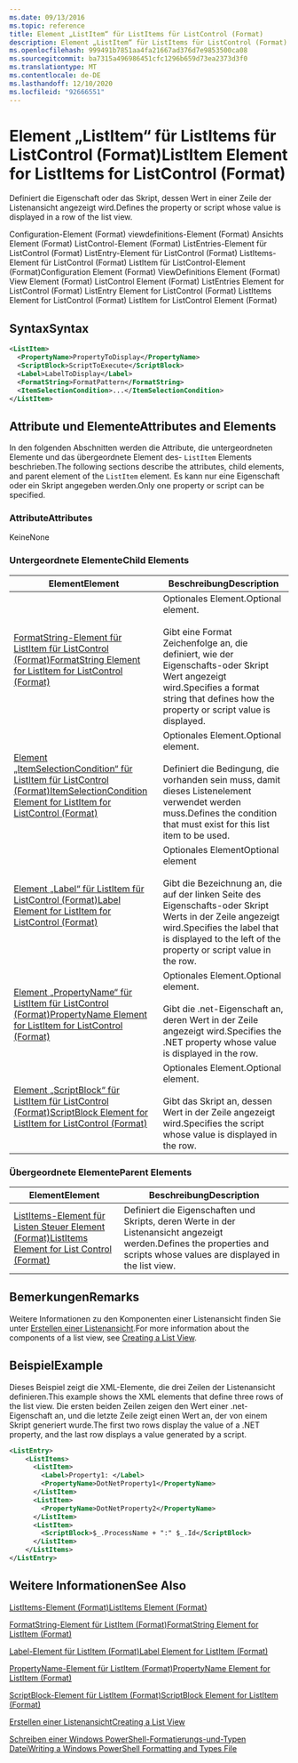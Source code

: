 ```yaml
---
ms.date: 09/13/2016
ms.topic: reference
title: Element „ListItem“ für ListItems für ListControl (Format)
description: Element „ListItem“ für ListItems für ListControl (Format)
ms.openlocfilehash: 999491b7851aa4fa21667ad376d7e9853500ca08
ms.sourcegitcommit: ba7315a496986451cfc1296b659d73ea2373d3f0
ms.translationtype: MT
ms.contentlocale: de-DE
ms.lasthandoff: 12/10/2020
ms.locfileid: "92666551"
---
```

# <a name="listitem-element-for-listitems-for-listcontrol-format"></a><span data-ttu-id="78c0b-103">Element „ListItem“ für ListItems für ListControl (Format)</span><span class="sxs-lookup"><span data-stu-id="78c0b-103">ListItem Element for ListItems for ListControl (Format)</span></span>

<span data-ttu-id="78c0b-104">Definiert die Eigenschaft oder das Skript, dessen Wert in einer Zeile der Listenansicht angezeigt wird.</span><span class="sxs-lookup"><span data-stu-id="78c0b-104">Defines the property or script whose value is displayed in a row of the list view.</span></span>

<span data-ttu-id="78c0b-105">Configuration-Element (Format) viewdefinitions-Element (Format) Ansichts Element (Format) ListControl-Element (Format) ListEntries-Element für ListControl (Format) ListEntry-Element für ListControl (Format) ListItems-Element für ListControl (Format) ListItem für ListControl-Element (Format)</span><span class="sxs-lookup"><span data-stu-id="78c0b-105">Configuration Element (Format) ViewDefinitions Element (Format) View Element (Format) ListControl Element (Format) ListEntries Element for ListControl (Format) ListEntry Element for ListControl (Format) ListItems Element for ListControl (Format) ListItem for ListControl Element (Format)</span></span>

## <a name="syntax"></a><span data-ttu-id="78c0b-106">Syntax</span><span class="sxs-lookup"><span data-stu-id="78c0b-106">Syntax</span></span>

```xml
<ListItem>
  <PropertyName>PropertyToDisplay</PropertyName>
  <ScriptBlock>ScriptToExecute</ScriptBlock>
  <Label>LabelToDisplay</Label>
  <FormatString>FormatPattern</FormatString>
  <ItemSelectionCondition>...</ItemSelectionCondition>
</ListItem>
```

## <a name="attributes-and-elements"></a><span data-ttu-id="78c0b-107">Attribute und Elemente</span><span class="sxs-lookup"><span data-stu-id="78c0b-107">Attributes and Elements</span></span>

<span data-ttu-id="78c0b-108">In den folgenden Abschnitten werden die Attribute, die untergeordneten Elemente und das übergeordnete Element des- `ListItem` Elements beschrieben.</span><span class="sxs-lookup"><span data-stu-id="78c0b-108">The following sections describe the attributes, child elements, and parent element of the `ListItem` element.</span></span> <span data-ttu-id="78c0b-109">Es kann nur eine Eigenschaft oder ein Skript angegeben werden.</span><span class="sxs-lookup"><span data-stu-id="78c0b-109">Only one property or script can be specified.</span></span>

### <a name="attributes"></a><span data-ttu-id="78c0b-110">Attribute</span><span class="sxs-lookup"><span data-stu-id="78c0b-110">Attributes</span></span>

<span data-ttu-id="78c0b-111">Keine</span><span class="sxs-lookup"><span data-stu-id="78c0b-111">None</span></span>

### <a name="child-elements"></a><span data-ttu-id="78c0b-112">Untergeordnete Elemente</span><span class="sxs-lookup"><span data-stu-id="78c0b-112">Child Elements</span></span>

|<span data-ttu-id="78c0b-113">Element</span><span class="sxs-lookup"><span data-stu-id="78c0b-113">Element</span></span>|<span data-ttu-id="78c0b-114">Beschreibung</span><span class="sxs-lookup"><span data-stu-id="78c0b-114">Description</span></span>|
|-------------|-----------------|
|[<span data-ttu-id="78c0b-115">FormatString-Element für ListItem für ListControl (Format)</span><span class="sxs-lookup"><span data-stu-id="78c0b-115">FormatString Element for ListItem for ListControl (Format)</span></span>](./formatstring-element-for-listitem-for-listcontrol-format.md)|<span data-ttu-id="78c0b-116">Optionales Element.</span><span class="sxs-lookup"><span data-stu-id="78c0b-116">Optional element.</span></span><br /><br /> <span data-ttu-id="78c0b-117">Gibt eine Format Zeichenfolge an, die definiert, wie der Eigenschafts-oder Skript Wert angezeigt wird.</span><span class="sxs-lookup"><span data-stu-id="78c0b-117">Specifies a format string that defines how the property or script value is displayed.</span></span>|
|[<span data-ttu-id="78c0b-118">Element „ItemSelectionCondition“ für ListItem für ListControl (Format)</span><span class="sxs-lookup"><span data-stu-id="78c0b-118">ItemSelectionCondition Element for ListItem for ListControl (Format)</span></span>](./itemselectioncondition-element-for-listitem-for-listcontrol-format.md)|<span data-ttu-id="78c0b-119">Optionales Element.</span><span class="sxs-lookup"><span data-stu-id="78c0b-119">Optional element.</span></span><br /><br /> <span data-ttu-id="78c0b-120">Definiert die Bedingung, die vorhanden sein muss, damit dieses Listenelement verwendet werden muss.</span><span class="sxs-lookup"><span data-stu-id="78c0b-120">Defines the condition that must exist for this list item to be used.</span></span>|
|[<span data-ttu-id="78c0b-121">Element „Label“ für ListItem für ListControl (Format)</span><span class="sxs-lookup"><span data-stu-id="78c0b-121">Label Element for ListItem for ListControl (Format)</span></span>](./label-element-for-listitem-for-listcontrol-format.md)|<span data-ttu-id="78c0b-122">Optionales Element</span><span class="sxs-lookup"><span data-stu-id="78c0b-122">Optional element</span></span><br /><br /> <span data-ttu-id="78c0b-123">Gibt die Bezeichnung an, die auf der linken Seite des Eigenschafts-oder Skript Werts in der Zeile angezeigt wird.</span><span class="sxs-lookup"><span data-stu-id="78c0b-123">Specifies the label that is displayed to the left of the property or script value in the row.</span></span>|
|[<span data-ttu-id="78c0b-124">Element „PropertyName“ für ListItem für ListControl (Format)</span><span class="sxs-lookup"><span data-stu-id="78c0b-124">PropertyName Element for ListItem for ListControl (Format)</span></span>](./propertyname-element-for-listitem-for-listcontrol-format.md)|<span data-ttu-id="78c0b-125">Optionales Element.</span><span class="sxs-lookup"><span data-stu-id="78c0b-125">Optional element.</span></span><br /><br /> <span data-ttu-id="78c0b-126">Gibt die .net-Eigenschaft an, deren Wert in der Zeile angezeigt wird.</span><span class="sxs-lookup"><span data-stu-id="78c0b-126">Specifies the .NET property whose value is displayed in the row.</span></span>|
|[<span data-ttu-id="78c0b-127">Element „ScriptBlock“ für ListItem für ListControl (Format)</span><span class="sxs-lookup"><span data-stu-id="78c0b-127">ScriptBlock Element for ListItem for ListControl (Format)</span></span>](./scriptblock-element-for-listitem-for-listcontrol-format.md)|<span data-ttu-id="78c0b-128">Optionales Element.</span><span class="sxs-lookup"><span data-stu-id="78c0b-128">Optional element.</span></span><br /><br /> <span data-ttu-id="78c0b-129">Gibt das Skript an, dessen Wert in der Zeile angezeigt wird.</span><span class="sxs-lookup"><span data-stu-id="78c0b-129">Specifies the script whose value is displayed in the row.</span></span>|

### <a name="parent-elements"></a><span data-ttu-id="78c0b-130">Übergeordnete Elemente</span><span class="sxs-lookup"><span data-stu-id="78c0b-130">Parent Elements</span></span>

|<span data-ttu-id="78c0b-131">Element</span><span class="sxs-lookup"><span data-stu-id="78c0b-131">Element</span></span>|<span data-ttu-id="78c0b-132">Beschreibung</span><span class="sxs-lookup"><span data-stu-id="78c0b-132">Description</span></span>|
|-------------|-----------------|
|[<span data-ttu-id="78c0b-133">ListItems-Element für Listen Steuer Element (Format)</span><span class="sxs-lookup"><span data-stu-id="78c0b-133">ListItems Element for List Control (Format)</span></span>](./listitems-element-for-listentry-for-listcontrol-format.md)|<span data-ttu-id="78c0b-134">Definiert die Eigenschaften und Skripts, deren Werte in der Listenansicht angezeigt werden.</span><span class="sxs-lookup"><span data-stu-id="78c0b-134">Defines the properties and scripts whose values are displayed in the list view.</span></span>|

## <a name="remarks"></a><span data-ttu-id="78c0b-135">Bemerkungen</span><span class="sxs-lookup"><span data-stu-id="78c0b-135">Remarks</span></span>

<span data-ttu-id="78c0b-136">Weitere Informationen zu den Komponenten einer Listenansicht finden Sie unter [Erstellen einer Listenansicht](./creating-a-list-view.md).</span><span class="sxs-lookup"><span data-stu-id="78c0b-136">For more information about the components of a list view, see [Creating a List View](./creating-a-list-view.md).</span></span>

## <a name="example"></a><span data-ttu-id="78c0b-137">Beispiel</span><span class="sxs-lookup"><span data-stu-id="78c0b-137">Example</span></span>

<span data-ttu-id="78c0b-138">Dieses Beispiel zeigt die XML-Elemente, die drei Zeilen der Listenansicht definieren.</span><span class="sxs-lookup"><span data-stu-id="78c0b-138">This example shows the XML elements that define three rows of the list view.</span></span> <span data-ttu-id="78c0b-139">Die ersten beiden Zeilen zeigen den Wert einer .net-Eigenschaft an, und die letzte Zeile zeigt einen Wert an, der von einem Skript generiert wurde.</span><span class="sxs-lookup"><span data-stu-id="78c0b-139">The first two rows display the value of a .NET property, and the last row displays a value generated by a script.</span></span>

```xml
<ListEntry>
    <ListItems>
      <ListItem>
        <Label>Property1: </Label>
        <PropertyName>DotNetProperty1</PropertyName>
      </ListItem>
      <ListItem>
        <PropertyName>DotNetProperty2</PropertyName>
      </ListItem>
      <ListItem>
        <ScriptBlock>$_.ProcessName + ":" $_.Id</ScriptBlock>
      </ListItem>
    </ListItems>
</ListEntry>

```

## <a name="see-also"></a><span data-ttu-id="78c0b-140">Weitere Informationen</span><span class="sxs-lookup"><span data-stu-id="78c0b-140">See Also</span></span>

[<span data-ttu-id="78c0b-141">ListItems-Element (Format)</span><span class="sxs-lookup"><span data-stu-id="78c0b-141">ListItems Element (Format)</span></span>](./listitems-element-for-listentry-for-listcontrol-format.md)

[<span data-ttu-id="78c0b-142">FormatString-Element für ListItem (Format)</span><span class="sxs-lookup"><span data-stu-id="78c0b-142">FormatString Element for ListItem (Format)</span></span>](./formatstring-element-for-listitem-for-listcontrol-format.md)

[<span data-ttu-id="78c0b-143">Label-Element für ListItem (Format)</span><span class="sxs-lookup"><span data-stu-id="78c0b-143">Label Element for ListItem (Format)</span></span>](./label-element-for-listitem-for-listcontrol-format.md)

[<span data-ttu-id="78c0b-144">PropertyName-Element für ListItem (Format)</span><span class="sxs-lookup"><span data-stu-id="78c0b-144">PropertyName Element for ListItem (Format)</span></span>](./propertyname-element-for-listitem-for-listcontrol-format.md)

[<span data-ttu-id="78c0b-145">ScriptBlock-Element für ListItem (Format)</span><span class="sxs-lookup"><span data-stu-id="78c0b-145">ScriptBlock Element for ListItem (Format)</span></span>](./scriptblock-element-for-listitem-for-listcontrol-format.md)

[<span data-ttu-id="78c0b-146">Erstellen einer Listenansicht</span><span class="sxs-lookup"><span data-stu-id="78c0b-146">Creating a List View</span></span>](./creating-a-list-view.md)

[<span data-ttu-id="78c0b-147">Schreiben einer Windows PowerShell-Formatierungs-und-Typen Datei</span><span class="sxs-lookup"><span data-stu-id="78c0b-147">Writing a Windows PowerShell Formatting and Types File</span></span>](./writing-a-powershell-formatting-file.md)
